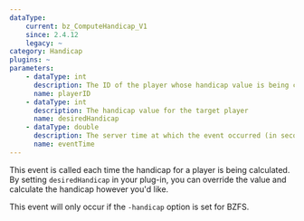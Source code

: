 ```yaml
---
dataType:
    current: bz_ComputeHandicap_V1
    since: 2.4.12
    legacy: ~
category: Handicap
plugins: ~
parameters:
    - dataType: int
      description: The ID of the player whose handicap value is being calculated
      name: playerID
    - dataType: int
      description: The handicap value for the target player
      name: desiredHandicap
    - dataType: double
      description: The server time at which the event occurred (in seconds).
      name: eventTime
---
```


This event is called each time the handicap for a player is being calculated. By setting `desiredHandicap` in your plug-in, you can override the value and calculate the handicap however you'd like.

This event will only occur if the `-handicap` option is set for BZFS.
